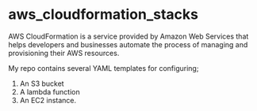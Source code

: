 # aws_cloudformation_stacks

AWS CloudFormation is a service provided by Amazon Web Services that helps developers and businesses automate the process of managing and provisioning their AWS resources.

My repo contains several YAML templates for configuring;

1. An S3 bucket
2. A lambda function
3. An EC2 instance.
